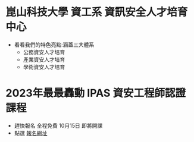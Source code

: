 # 崑山科技大學 資工系  資訊安全人才培育中心
- 看看我們的特色亮點:涵蓋三大體系
  - 公務資安人才培育
  - 產業資安人才培育
  - 學術資安人才培育

# 2023年最最轟動   IPAS 資安工程師認證 課程  
- 趕快報名 全程免費 10月15日 即將開課
- 點選 [報名網址]() 
